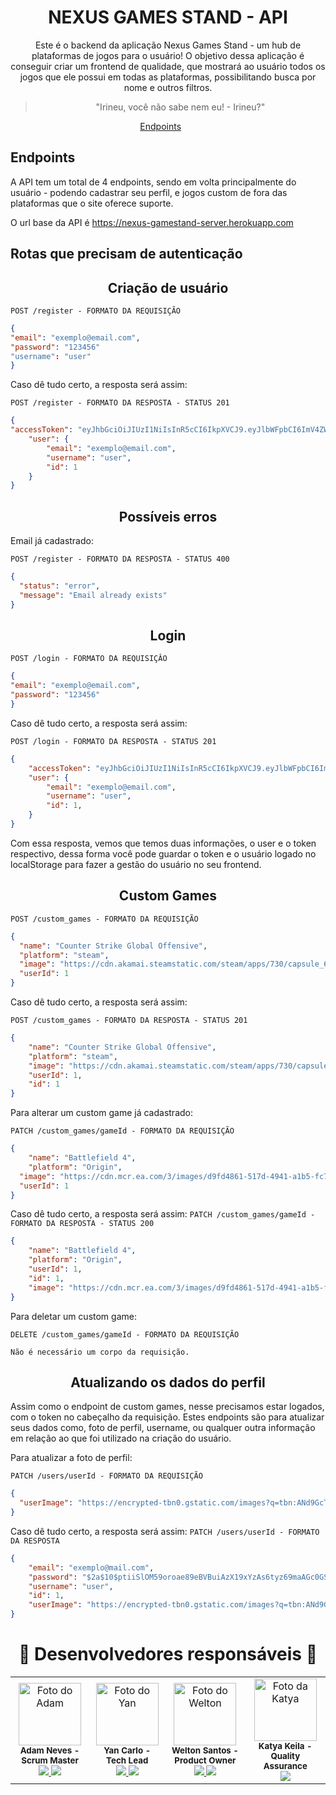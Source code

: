 <h1 align="center"> NEXUS GAMES STAND - API</h1>

<p align="center">Este é o backend da aplicação Nexus Games Stand - um hub de plataformas de jogos para o usuário! O objetivo dessa aplicação é conseguir criar um frontend de qualidade, que mostrará ao usuário todos os jogos que ele possui em todas as plataformas, possibilitando busca por nome e outros filtros.</p>

<blockquote align="center">"Irineu, você não sabe nem eu! - Irineu?"</blockquote>

<p align="center">
<a href="#endpoints">Endpoints</a>&nbsp;&nbsp;&nbsp;&nbsp;&nbsp;&nbsp;
</p>

## **Endpoints**

A API tem um total de 4 endpoints, sendo em volta principalmente do usuário - podendo cadastrar seu perfil, e jogos custom de fora das plataformas que o site oferece suporte.

O url base da API é https://nexus-gamestand-server.herokuapp.com

## Rotas que precisam de autenticação


<h2 align="center"> Criação de usuário </h2>

`POST /register - FORMATO DA REQUISIÇÃO`
```json
{
"email": "exemplo@email.com",
"password": "123456"
"username": "user"
}
```

Caso dê tudo certo, a resposta será assim:

`POST /register - FORMATO DA RESPOSTA - STATUS 201`
```json
{
"accessToken": "eyJhbGciOiJIUzI1NiIsInR5cCI6IkpXVCJ9.eyJlbWFpbCI6ImV4ZW1wbG9AbWFpbC5jb20iLCJpYXQiOjE2NjE4NzUyODMsImV4cCI6MTY2MTg3ODg4Mywic3ViIjoiNiJ9.IZLD9IX961fQ_FSDH34z7bAyKWLQ1VrXbG5sOHTTRXQ",
	"user": {
		"email": "exemplo@email.com",
		"username": "user",
		"id": 1
	}
}
```

<h2 align="center"> Possíveis erros </h2>

Email já cadastrado:

`POST /register - FORMATO DA RESPOSTA - STATUS 400`
```json
{
  "status": "error",
  "message": "Email already exists"
}
```

<h2 align="center">Login</h2>

`POST /login - FORMATO DA REQUISIÇÂO`
```json
{
"email": "exemplo@email.com",
"password": "123456"
}
```

Caso dê tudo certo, a resposta será assim:

`POST /login - FORMATO DA RESPOSTA - STATUS 201`
```json
{
	"accessToken": "eyJhbGciOiJIUzI1NiIsInR5cCI6IkpXVCJ9.eyJlbWFpbCI6ImV4ZW1wbG9AbWFpbC5jb20iLCJpYXQiOjE2NjE4NzUyODMsImV4cCI6MTY2MTg3ODg4Mywic3ViIjoiNiJ9.IZLD9IX961fQ_FSDH34z7bAyKWLQ1VrXbG5sOHTTRXQ",
	"user": {
		"email": "exemplo@email.com",
		"username": "user",
		"id": 1,
	}
}
```
Com essa resposta, vemos que temos duas informações, o user e o token respectivo, dessa forma você pode guardar o token e o usuário logado no localStorage para fazer a gestão do usuário no seu frontend.

<h2 align="center">Custom Games</h2>

`POST /custom_games - FORMATO DA REQUISIÇÃO`
```json
{
  "name": "Counter Strike Global Offensive",
  "platform": "steam",
  "image": "https://cdn.akamai.steamstatic.com/steam/apps/730/capsule_616x353.jpg?t=1641233427",
  "userId": 1
}
```

Caso dê tudo certo, a resposta será assim:

`POST /custom_games - FORMATO DA RESPOSTA - STATUS 201`
```json
{
	"name": "Counter Strike Global Offensive",
	"platform": "steam",
	"image": "https://cdn.akamai.steamstatic.com/steam/apps/730/capsule_616x353.jpg?t=1641233427",
	"userId": 1,
	"id": 1
}
```

Para alterar um custom game já cadastrado:

`PATCH /custom_games/gameId - FORMATO DA REQUISIÇÃO`
```json
{
	"name": "Battlefield 4",
	"platform": "Origin",
  "image": "https://cdn.mcr.ea.com/3/images/d9fd4861-517d-4941-a1b5-fc7d32ecd3ce/1587532055-0x0-0-0.jpg",
  "userId": 1
}
```

Caso dê tudo certo, a resposta será assim:
`PATCH /custom_games/gameId - FORMATO DA RESPOSTA - STATUS 200`
```json
{
	"name": "Battlefield 4",
	"platform": "Origin",
	"userId": 1,
	"id": 1,
	"image": "https://cdn.mcr.ea.com/3/images/d9fd4861-517d-4941-a1b5-fc7d32ecd3ce/1587532055-0x0-0-0.jpg"
}
```

Para deletar um custom game:

`DELETE /custom_games/gameId - FORMATO DA REQUISIÇÃO`
```
Não é necessário um corpo da requisição.
```

<h2 align="center"> Atualizando os dados do perfil </h2>

Assim como o endpoint de custom games, nesse precisamos estar logados, com o token no cabeçalho da requisição. Estes endpoints são para atualizar seus dados como, foto de perfil, username, ou qualquer outra informação em relação ao que foi utilizado na criação do usuário.

Para atualizar a foto de perfil:

`PATCH /users/userId - FORMATO DA REQUISIÇÃO`
```json
{
  "userImage": "https://encrypted-tbn0.gstatic.com/images?q=tbn:ANd9GcTJcerX6FFwOsAN-fVC24kFXpz0dZNvAjFUazzeEoqEag&s"
}
```

Caso dê tudo certo, a resposta será assim:
`PATCH /users/userId - FORMATO DA RESPOSTA`
```json
{
	"email": "exemplo@mail.com",
	"password": "$2a$10$ptiiSlOM59oroae89eBVBuiAzX19xYzAs6tyz69maAGc0GSbuZDye",
	"username": "user",
	"id": 1,
	"userImage": "https://encrypted-tbn0.gstatic.com/images?q=tbn:ANd9GcTJcerX6FFwOsAN-fVC24kFXpz0dZNvAjFUazzeEoqEag&s"
}
```
<h1 align="center">👥 Desenvolvedores responsáveis 👥</h1> 
<table align="center">
  <tr>
    <td align="center">
        <img src="https://avatars.githubusercontent.com/u/93692439?v=4" width="100px;" alt="Foto do Adam"/><br>        
        <sub>
          <b>Adam Neves - Scrum Master</b> <br/>
            <a href="https://github.com/adamsnows" target="_blank"><img src="https://img.shields.io/badge/GitHub-100000?style=for-the-badge&logo=github&logoColor=white" target="_blank"/>
            <a href="https://www.linkedin.com/in/adam-neves/" target="_blank"><img src="https://img.shields.io/badge/-LinkedIn-%230077B5?style=for-the-badge&logo=linkedin&logoColor=white" target="_blank"/>
        </sub>
    </td>
    <td align="center">
        <img src="https://avatars.githubusercontent.com/u/40778394?v=4" width="100px;" alt="Foto do Yan"/><br>        
        <sub>
            <b>Yan Carlo - Tech Lead</b> <br/>
            <a href="https://github.com/yancarlodev" target="_blank"><img src="https://img.shields.io/badge/GitHub-100000?style=for-the-badge&logo=github&logoColor=white" target="_blank"/>
                <a href="https://www.linkedin.com/in/yancarlodev/" target="_blank"><img src="https://img.shields.io/badge/-LinkedIn-%230077B5?style=for-the-badge&logo=linkedin&logoColor=white" target="_blank"/>
        </sub>
    </td>
    <td align="center">
        <img src="https://avatars.githubusercontent.com/u/88001200?v=4" width="100px;" alt="Foto do Welton"/><br>        
        <sub>
          <b>Welton Santos - Product Owner</b> <br/>
            <a href="https://github.com/WeltonSantosFr" target="_blank"><img src="https://img.shields.io/badge/GitHub-100000?style=for-the-badge&logo=github&logoColor=white" target="_blank"/>
                <a href="https://www.linkedin.com/in/welton-santos-7a2b7b214/" target="_blank"><img src="https://img.shields.io/badge/-LinkedIn-%230077B5?style=for-the-badge&logo=linkedin&logoColor=white" target="_blank"/>
        </sub>
    </td>
      <td align="center">
        <img src="https://cdn-icons-png.flaticon.com/512/21/21104.png" width="100px;" alt="Foto da Katya"/><br>          
        <sub>
          <b>Katya Keila - Quality Assurance</b>  <br/>
            <a href="https://github.com/katyakeila" target="_blank"><img src="https://img.shields.io/badge/GitHub-100000?style=for-the-badge&logo=github&logoColor=white" target="_blank"/>
        </sub>
    </td>
    
  </tr>
</table>
